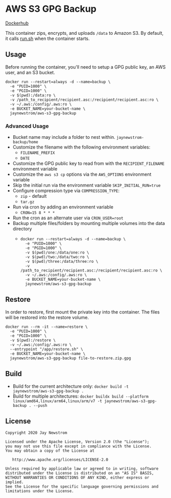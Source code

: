 # AWS S3 GPG Backup
[Dockerhub](https://hub.docker.com/r/jaynewstrom/aws-s3-gpg-backup)

This container zips, encrypts, and uploads `/data` to Amazon S3.
By default, it calls [run.sh](root/app/run.sh) when the container starts. 

## Usage
Before running the container, you'll need to setup a GPG public key, an AWS user, and an S3 bucket.

```shell script
docker run --restart=always -d --name=backup \
  -e "PUID=1000" \
  -e "PGID=1000" \
  -v $(pwd):/data:ro \
  -v /path_to_recipient/recipient.asc:/recipient/recipient.asc:ro \
  -v ~/.aws:/config/.aws:ro \
  -e BUCKET_NAME=your-bucket-name \
  jaynewstrom/aws-s3-gpg-backup
```

### Advanced Usage
- Bucket name may include a folder to nest within. `jaynewstrom-backup/home`
- Customize the filename with the following environment variables:
  - `FILENAME_PREFIX`
  - `DATE`
- Customize the GPG public key to read from with the `RECIPIENT_FILENAME` environment variable
- Customize the `aws s3 cp` options via the `AWS_OPTIONS` environment variable
- Skip the initial run via the environment variable `SKIP_INITIAL_RUN=true`
- Configure compression type via `COMPRESSION_TYPE`:
  - `zip` - default
  - `tar.gz`
- Run via cron by adding an environment variable
  - `CRON=15 8 * * *`
- Run the cron as an alternate user via `CRON_USER=root`
- Backup multiple files/folders by mounting multiple volumes into the data directory
  - ```shell script
    docker run --restart=always -d --name=backup \
      -e "PUID=1000" \
      -e "PGID=1000" \
      -v $(pwd)/one:/data/one:ro \
      -v $(pwd)/two:/data/two:ro \
      -v $(pwd)/three:/data/three:ro \
      -v /path_to_recipient/recipient.asc:/recipient/recipient.asc:ro \
      -v ~/.aws:/config/.aws:ro \
      -e BUCKET_NAME=your-bucket-name \
      jaynewstrom/aws-s3-gpg-backup
    ```

## Restore
In order to restore, first mount the private key into the container. The files will be restored into the restore volume.

```shell script
docker run --rm -it --name=restore \
  -e "PUID=1000" \
  -e "PGID=1000" \
  -v $(pwd):/restore \
  -v ~/.aws:/config/.aws:ro \
  --entrypoint "/app/restore.sh" \
  -e BUCKET_NAME=your-bucket-name \
  jaynewstrom/aws-s3-gpg-backup file-to-restore.zip.gpg
```

## Build
 - Build for the current architecture only: `docker build -t jaynewstrom/aws-s3-gpg-backup .`
 - Build for multiple architectures: `docker buildx build --platform linux/amd64,linux/arm64,linux/arm/v7 -t jaynewstrom/aws-s3-gpg-backup . --push`

## License

    Copyright 2020 Jay Newstrom

    Licensed under the Apache License, Version 2.0 (the "License");
    you may not use this file except in compliance with the License.
    You may obtain a copy of the License at

       http://www.apache.org/licenses/LICENSE-2.0

    Unless required by applicable law or agreed to in writing, software
    distributed under the License is distributed on an "AS IS" BASIS,
    WITHOUT WARRANTIES OR CONDITIONS OF ANY KIND, either express or implied.
    See the License for the specific language governing permissions and
    limitations under the License.
